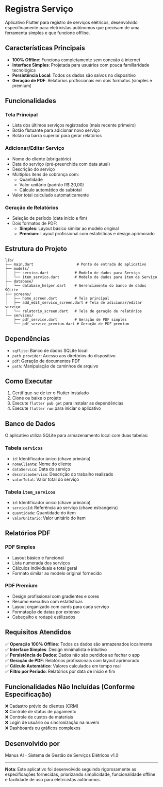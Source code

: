 # Registra Serviço

Aplicativo Flutter para registro de serviços elétricos, desenvolvido especificamente para eletricistas autônomos que precisam de uma ferramenta simples e que funcione offline.

## Características Principais

- **100% Offline**: Funciona completamente sem conexão à internet
- **Interface Simples**: Projetada para usuários com pouca familiaridade tecnológica
- **Persistência Local**: Todos os dados são salvos no dispositivo
- **Geração de PDF**: Relatórios profissionais em dois formatos (simples e premium)

## Funcionalidades

### Tela Principal
- Lista dos últimos serviços registrados (mais recente primeiro)
- Botão flutuante para adicionar novo serviço
- Botão na barra superior para gerar relatórios

### Adicionar/Editar Serviço
- Nome do cliente (obrigatório)
- Data do serviço (pré-preenchida com data atual)
- Descrição do serviço
- Múltiplos itens de cobrança com:
  - Quantidade
  - Valor unitário (padrão R$ 20,00)
  - Cálculo automático do subtotal
- Valor total calculado automaticamente

### Geração de Relatórios
- Seleção de período (data início e fim)
- Dois formatos de PDF:
  - **Simples**: Layout básico similar ao modelo original
  - **Premium**: Layout profissional com estatísticas e design aprimorado

## Estrutura do Projeto

```
lib/
├── main.dart                    # Ponto de entrada do aplicativo
├── models/
│   ├── servico.dart            # Modelo de dados para Serviço
│   └── item_servico.dart       # Modelo de dados para Item de Serviço
├── database/
│   └── database_helper.dart    # Gerenciamento do banco de dados SQLite
├── screens/
│   ├── home_screen.dart        # Tela principal
│   ├── add_edit_servico_screen.dart # Tela de adicionar/editar serviço
│   └── relatorio_screen.dart   # Tela de geração de relatórios
└── services/
    ├── pdf_service.dart        # Geração de PDF simples
    └── pdf_service_premium.dart # Geração de PDF premium
```

## Dependências

- `sqflite`: Banco de dados SQLite local
- `path_provider`: Acesso aos diretórios do dispositivo
- `pdf`: Geração de documentos PDF
- `path`: Manipulação de caminhos de arquivo

## Como Executar

1. Certifique-se de ter o Flutter instalado
2. Clone ou baixe o projeto
3. Execute `flutter pub get` para instalar as dependências
4. Execute `flutter run` para iniciar o aplicativo

## Banco de Dados

O aplicativo utiliza SQLite para armazenamento local com duas tabelas:

### Tabela `servicos`
- `id`: Identificador único (chave primária)
- `nomeCliente`: Nome do cliente
- `dataServico`: Data do serviço
- `descricaoServico`: Descrição do trabalho realizado
- `valorTotal`: Valor total do serviço

### Tabela `item_servicos`
- `id`: Identificador único (chave primária)
- `servicoId`: Referência ao serviço (chave estrangeira)
- `quantidade`: Quantidade do item
- `valorUnitario`: Valor unitário do item

## Relatórios PDF

### PDF Simples
- Layout básico e funcional
- Lista numerada dos serviços
- Cálculos individuais e total geral
- Formato similar ao modelo original fornecido

### PDF Premium
- Design profissional com gradientes e cores
- Resumo executivo com estatísticas
- Layout organizado com cards para cada serviço
- Formatação de datas por extenso
- Cabeçalho e rodapé estilizados

## Requisitos Atendidos

✅ **Operação 100% Offline**: Todos os dados são armazenados localmente  
✅ **Interface Simples**: Design minimalista e intuitivo  
✅ **Persistência de Dados**: Dados não são perdidos ao fechar o app  
✅ **Geração de PDF**: Relatórios profissionais com layout aprimorado  
✅ **Cálculo Automático**: Valores calculados em tempo real  
✅ **Filtro por Período**: Relatórios por data de início e fim  

## Funcionalidades Não Incluídas (Conforme Especificação)

❌ Cadastro prévio de clientes (CRM)  
❌ Controle de status de pagamento  
❌ Controle de custos de materiais  
❌ Login de usuário ou sincronização na nuvem  
❌ Dashboards ou gráficos complexos  

## Desenvolvido por

Manus AI - Sistema de Gestão de Serviços Elétricos v1.0

---

**Nota**: Este aplicativo foi desenvolvido seguindo rigorosamente as especificações fornecidas, priorizando simplicidade, funcionalidade offline e facilidade de uso para eletricistas autônomos.

